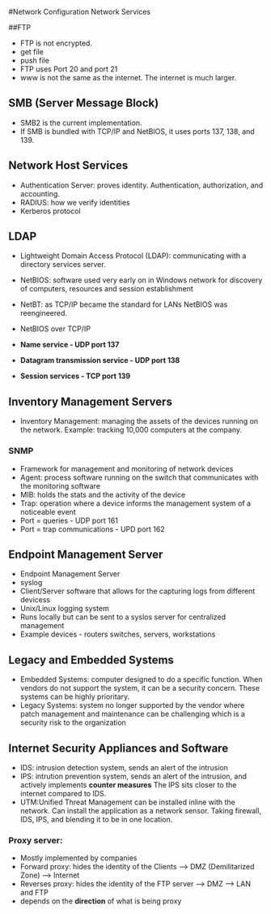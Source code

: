 #Network Configuration Network Services

##FTP
* FTP is not encrypted.
* get file
* push file
* FTP uses Port 20 and port 21
* www is not the same as the internet. The internet is much larger. 
  

## SMB (Server Message Block)
* SMB2 is the current implementation. 
* If SMB is bundled with TCP/IP and NetBIOS, it uses ports 137, 138, and 139. 

## Network Host Services
* Authentication Server: proves identity. Authentication, authorization, and accounting.
* RADIUS: how we verify identities
* Kerberos protocol

## LDAP
* Lightweight Domain Access Protocol (LDAP): communicating with a directory services server.

* NetBIOS: software used very early on in Windows network for discovery of computers, resources and session establishment
* NetBT: as TCP/IP became the standard for LANs NetBIOS was reengineered. 
* NetBIOS over TCP/IP
* **Name service - UDP port 137**
* **Datagram transmission service - UDP port 138**
* **Session services - TCP port 139**

## Inventory Management Servers
* Inventory Management: managing the assets of the devices running on the network. Example: tracking 10,000 computers at the company.

### SNMP
* Framework for management and monitoring of network devices
* Agent: process software running on the switch that communicates with the monitoring software
* MIB: holds the stats and the activity of the device
* Trap: operation where a device informs the management system of a noticeable event
* Port = queries - UDP port 161
* Port = trap communications - UPD port 162

## Endpoint Management Server
* Endpoint Management Server
* syslog
* Client/Server software that allows for the capturing logs from different devicess
* Unix/Linux logging system
* Runs locally but can be sent to a syslos server for centralized management
* Example devices - routers switches, servers, workstations

## Legacy and Embedded Systems
* Embedded Systems: computer designed to do a specific function. When vendors do not support the system, it can be a security concern. These systems can be highly prioritary. 
* Legacy Systems: system no longer supported by the vendor where patch management and maintenance can be challenging which is a security risk to the organization

## Internet Security Appliances and Software
* IDS: intrusion detection system, sends an alert of the intrusion
* IPS: intrution prevention system, sends an alert of the intrusion, and actively implements **counter measures** The IPS sits closer to the internet compared to IDS. 
* UTM:Unified Threat Management can be installed inline with the network. Can install the application as a network sensor. Taking firewall, IDS, IPS, and blending it to be in one location. 

### Proxy server:
* Mostly implemented by companies 
* Forward proxy: hides the identity of the Clients --> DMZ (Demilitarized Zone) --> Internet
* Reverses proxy: hides the identity of the FTP server --> DMZ --> LAN and FTP 
* depends on the **direction** of what is being proxy



















